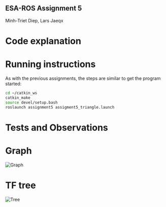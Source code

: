 ESA-ROS Assignment 5
--------------------

Minh-Triet Diep, Lars Jaeqx

# Code explanation



# Running instructions  

As with the previous assignments, the steps are similar to get the program started:

```sh
cd ~/catkin_ws
catkin_make
source devel/setup.bash
roslaunch assignment5 assigment5_triangle.launch
```


# Tests and Observations

# Graph 

![Graph](./assignment5-rosgraph.png)

# TF tree

![Tree](./assignment5-tftree.png)
